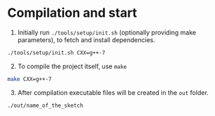 # Compilation and start

1. Initially run `./tools/setup/init.sh` (optionally providing make parameters), to fetch and install dependencies.
```bash
./tools/setup/init.sh CXX=g++-7
```

2. To compile the project itself, use `make`
```bash
make CXX=g++-7
```

3. After compilation executable files will be created in the `out` folder.
```bash
./out/name_of_the_sketch
```
